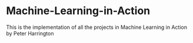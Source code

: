 # Machine-Learning-in-Action
This is the implementation of all the projects in Machine Learning in Action by Peter Harrington
